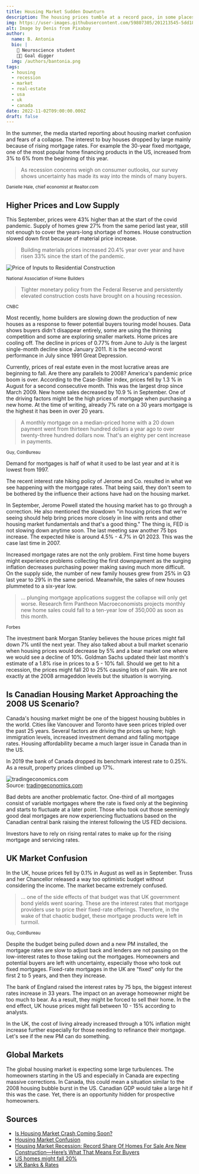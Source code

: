 ```yaml
---
title: Housing Market Sudden Downturn
description: The housing prices tumble at a record pace, in some places more than in others.
img: https://user-images.githubusercontent.com/59807305/201213545-5dd1806c-1fa0-4065-b392-0ec612664334.jpg
alt: Image by Denis from Pixabay
author:
  name: B. Antonia
  bio: |
    🧠 Neuroscience student
    🦸🏼 Goal digger
  img: /authors/bantonia.png
tags:
  - housing
  - recession
  - market
  - real-estate
  - usa
  - uk
  - canada
date: 2022-11-02T09:00:00.000Z
draft: false
---
```



In the summer, the media started reporting about housing market confusion and fears of a collapse. The interest to buy
houses dropped by large mainly because of rising mortgage rates. For example the 30-year fixed mortgage, one of the most
popular home financing products in the US, increased from 3% to 6% from the beginning of this year.

> As recession concerns weigh on consumer outlooks, our survey shows uncertainty has made its way into the minds of many
> buyers.

<sub>Danielle Hale, chief economist at Realtor.com</sub>

## Higher Prices and Low Supply

This September, prices were 43% higher than at the start of the covid pandemic.
Supply of homes grew 27% from the same period last year, still not enough to cover the years-long shortage of homes.
House construction slowed down first because of material price increase.

> Building materials prices increased 20.4% year over year and have risen 33% since the start of the pandemic.

![Price of Inputs to Residential Construction](https://user-images.githubusercontent.com/59807305/201486395-0d8b88a4-adb7-44d3-98ef-c640f09a6174.jpg)

<sub>National Association of Home Builders</sub>


> Tighter monetary policy from the Federal Reserve and persistently elevated construction costs have brought on a
> housing recession.

<sub>CNBC</sub>

Most recently, home builders are slowing down the production of new houses as a response to fewer potential buyers
touring model houses.
Data shows buyers didn't disappear entirely, some are using the thinning competition and some are exploring smaller
markets.
Home prices are cooling off. The decline in prices of 0.77% from June to July is the largest single-month decline since
January 2011.
It is the second-worst performance in July since 1991 Great Depression.

Currently, prices of real estate even in the most lucrative areas are beginning to fall. Are there any parallels to
2008?
America's pandemic price boom is over. According to the Case-Shiller index, prices fell by 1.3 % in August for a second
consecutive month. This was the largest drop since March 2009. New home sales decreased by 10.9 % in September. One of
the driving factors might be the high prices of mortgage when purchasing a new home. At the time of writing, already 7%
rate on a 30 years mortgage is the highest it has been in over 20 years.


> A monthly mortgage on a median-priced home with a 20 down payment went from thirteen hundred dollars a year ago to
> over twenty-three hundred dollars now. That's an eighty per cent increase in payments.

<sub>Guy, CoinBureau</sub>

Demand for mortgages is half of what it used to be last year and at it is lowest from 1997.

The recent interest rate hiking policy of Jerome and Co. resulted in what we see happening with the mortgage rates. That
being said, they don't seem to be bothered by the influence their actions have had on the housing market.

In September, Jerome Powell stated the housing market has to go through a correction. He also mentioned the slowdown "in
housing prices that
we're seeing should help bring prices more closely in line with rents and other housing market fundamentals and that's a
good thing."
The thing is, FED is not slowing down anytime soon. The last meeting saw another 75 bps increase. The expected hike is
around 4.5% - 4.7% in Q1 2023. This was the case last time in 2007.

Increased mortgage rates are not the only problem. First time home buyers might experience problems collecting the first
downpayment as the surging inflation decreases purchasing power making saving much more difficult. On the supply side,
the number of new family houses grew from 25% in Q3 last year to 29% in the same period. Meanwhile, the sales of new
houses plummeted to a six-year low.

> ... plunging mortgage applications suggest the collapse will only get worse. Research firm Pantheon Macroeconomists
> projects monthly new home sales could fall to a ten-year low of 350,000 as soon as this month.

<sub>Forbes</sub>

The investment bank Morgan Stanley believes the house prices might fall down 7% until the next year. They also talked
about a bull market scenario when housing prices would decrease by 5% and a bear market one where we would see a decline
of 10%. Goldman Sachs updated their last month's estimate of a 1.8% rise in prices to a 5 - 10% fall. Should we get to
hit a recession, the prices might fall 20 to 25% causing lots of pain. We are not exactly at the 2008 armageddon levels
but the situation is worrying.

## Is Canadian Housing Market Approaching the 2008 US Scenario?

Canada's housing market might be one of the biggest housing bubbles in the world. Cities like Vancouver and Toronto have
seen prices tripled over the past 25 years. Several factors are driving the prices up here; high immigration levels,
increased investment demand and falling mortgage rates. Housing affordability became a much larger issue in Canada than
in the US.

In 2019 the bank of Canada dropped its benchmark interest rate to 0.25%. As a result, property prices climbed up 17%.

![tradingeconomics.com](https://d3fy651gv2fhd3.cloudfront.net/charts/embed.png?s=cclr&v=202210261556V20220312&d1=20171107&w=960&h=480)
<br/>Source: <a href='https://tradingeconomics.com/canada/interest-rate'>tradingeconomics.com</a>

Bad debts are another problematic factor. One-third of all mortgages consist of variable mortgages where the rate is
fixed only at the beginning and starts to fluctuate at a later point. Those who took out those seemingly good deal
mortgages are now experiencing fluctuations based on the Canadian central bank raising the interest following the US FED
decisions.

Investors have to rely on rising rental rates to make up for the rising mortgage and servicing rates.

## UK Market Confusion

In the UK, house prices fell by 0.1% in August as well as in September. Truss and her Chancellor released a way too
optimistic budget without considering the income. The market became extremely confused.

> ... one of the side effects of that budget was that UK government bond yields went soaring. These are the interest
> rates that mortgage providers
> use to price their fixed-rate offerings. Therefore, in the wake of that chaotic budget, these mortgage products were
> left in turmoil.

<sub>Guy, CoinBureau</sub>

Despite the budget being pulled down and a new PM installed, the mortgage rates are slow to adjust back and lenders are
not passing on the low-interest rates to those taking out the mortgages. Homeowners and potential buyers are left with
uncertainty, especially those who took out fixed mortgages. Fixed-rate mortgages in the UK are "fixed" only for the
first 2 to 5 years, and then they increase.

The bank of England raised the interest rates by 75 bps, the biggest interest rates increase in 33 years. The impact on
an average homeowner might be too much to bear. As a result, they might be forced to sell their home. In the end effect,
UK house prices might fall between 10 - 15% according to analysts.

In the UK, the cost of living already increased through a 10% inflation might increase further especially for those
needing to refinance their mortgage. Let's see if the new PM can do something.

## Global Markets

The global housing market is expecting some large turbulences. The homeowners starting in the US and especially in
Canada are expecting massive corrections. In Canada, this could mean a situation similar to the 2008 housing bubble
burst in the US. Canadian GDP would take a large hit if this was the case. Yet, there is an opportunity hidden for
prospective homeowners.

## Sources

- [Is Housing Market Crash Coming Soon?](https://www.youtube.com/watch?v=ueqKUCYPDZ4)
- [Housing Market Confusion](https://www.cnbc.com/2022/09/09/housing-market-confusion-whats-happening-next.html)
- [Housing Market Recession: Record Share Of Homes For Sale Are New Construction—Here’s What That Means For Buyers](https://www.forbes.com/sites/jonathanponciano/2022/11/08/housing-market-recession-record-share-of-homes-for-sale-are-new-construction-heres-what-that-means-for-buyers/)
- [US homes might fall 20%](https://www.cbsnews.com/news/house-price-fall-drop-2023-mortgages/)
- [UK Banks & Rates](https://www.reuters.com/world/uk/uk-banks-start-cutting-truss-premium-mortgage-rates-slowly-2022-10-27/)
